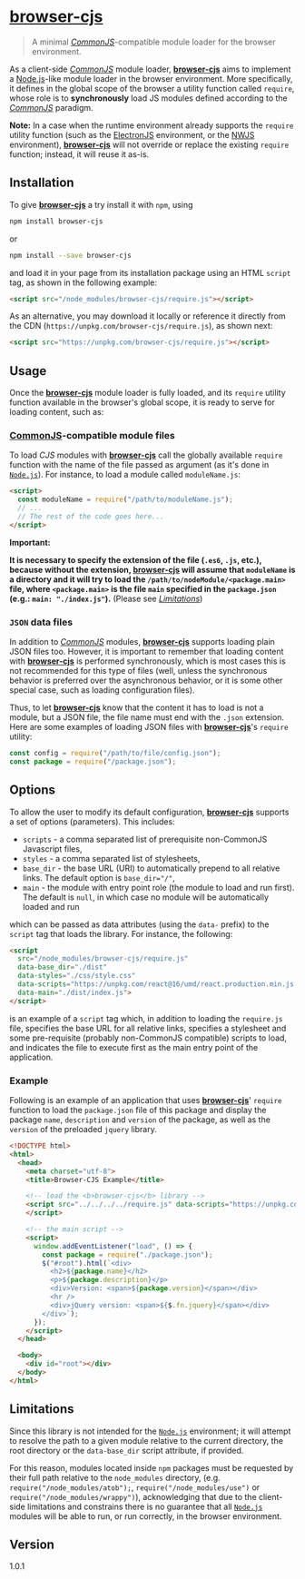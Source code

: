 # [browser-cjs](#browser-cjs)

> A minimal [*CommonJS*](http://eng.wealthfront.com/2015/06/16/an-introduction-to-commonjs/)-compatible module loader for the browser environment.

As a client-side [*CommonJS*](http://eng.wealthfront.com/2015/06/16/an-introduction-to-commonjs/) module loader, **[browser-cjs](#browser-cjs)** aims to implement a [Node.js](https://nodejs.org/)-like module loader in the browser environment. More specifically, it defines in the global scope of the browser a utility function called `require`, whose role is to **synchronously** load JS modules defined according to the [*CommonJS*](http://eng.wealthfront.com/2015/06/16/an-introduction-to-commonjs/) paradigm.

**Note:**
In a case when the runtime environment already supports the `require` utility function (such as the [ElectronJS](https://electronjs.org) environment, or the [NWJS](https://nwjs.io/) environment), **[browser-cjs](#browser-cjs)** will not override or replace the existing `require` function; instead, it will reuse it as-is.

## Installation

To give **[browser-cjs](#browser-cjs)** a try install it with `npm`, using

```sh
npm install browser-cjs
```

or

```sh
npm install --save browser-cjs
```

and load it in your page from its installation package using an HTML `script` tag, as shown in the following example:

```html
<script src="/node_modules/browser-cjs/require.js"></script>
```

As an alternative, you may download it locally or reference it directly from the CDN (`https://unpkg.com/browser-cjs/require.js`), as shown next:

```html
<script src="https://unpkg.com/browser-cjs/require.js"></script>
```




## Usage

Once the **[browser-cjs](#browser-cjs)** module loader is fully loaded, and its `require` utility function available in the browser's global scope, it is ready to serve for loading content, such as:

### [CommonJS](http://eng.wealthfront.com/2015/06/16/an-introduction-to-commonjs/)-compatible module files

To load *CJS* modules with **[browser-cjs](#browser-cjs)** call the globally available `require` function with the name of the file passed as argument (as it's done in [`Node.js`](https://nodejs.org/)). For instance, to load a module called `moduleName.js`:

```html
<script>
  const moduleName = require("/path/to/moduleName.js");
  // ...
  // The rest of the code goes here...
</script>
```

**Important:**

**It is necessary to specify the extension of the file (`.es6`, `.js`, etc.), because without the extension, **[browser-cjs](#browser-cjs)** will assume that `moduleName` is a directory and it will try to load the `/path/to/nodeModule/<package.main>` file, where `<package.main>` is the file `main` specified in the `package.json` (e.g.: `main: "./index.js"`).** (Please see *[Limitations](#limitations)*)

### `JSON` data files

In addition to [*CommonJS*](http://eng.wealthfront.com/2015/06/16/an-introduction-to-commonjs/) modules, **[browser-cjs](#browser-cjs)** supports loading plain JSON files too. However, it is important to remember that loading content with **[browser-cjs](#browser-cjs)** is performed synchronously, which is most cases this is not recommended for this type of files (well, unless the synchronous behavior is preferred over the asynchronous behavior, or it is some other special case, such as loading configuration files).

Thus, to let **[browser-cjs](#browser-cjs)** know that the content it has to load is not a module, but a JSON file, the file name must end with the `.json` extension. Here are some examples of loading JSON files with **[browser-cjs](#browser-cjs)**'s `require` utility:

```js
const config = require("/path/to/file/config.json");
const package = require("/package.json");
```

## Options

To allow the user to modify its default configuration, **[browser-cjs](#browser-cjs)** supports a set of options (parameters). This includes:

* `scripts` - a comma separated list of prerequisite non-CommonJS Javascript files,
* `styles` - a comma separated list of stylesheets,
* `base_dir` - the base URL (URI) to automatically prepend to all relative links. The default option is `base_dir="/"`,
* `main` - the module with entry point role (the module to load and run first). The default is `null`, in which case no module will be automatically loaded and run

which can be passed as data attributes (using the `data-` prefix) to the `script` tag that loads the library. For instance, the following:

```html
<script
  src="/node_modules/browser-cjs/require.js"
  data-base_dir="./dist"
  data-styles="./css/style.css"
  data-scripts="https://unpkg.com/react@16/umd/react.production.min.js, https://unpkg.com/react-dom@16/umd/react-dom.production.min.js, https://unpkg.com/prop-types@15.6/prop-types.min.js"
  data-main="./dist/index.js">
</script>
```

is an example of a `script` tag which, in addition to loading the `require.js` file, specifies the base URL for all relative links, specifies a stylesheet and some pre-requisite (probably non-CommonJS compatible) scripts to load, and indicates the file to execute first as the main entry point of the application.

### Example

Following is an example of an application that uses **[browser-cjs](#browser-cjs)**' `require` function to load the `package.json` file of this package and display the package `name`, `description` and `version` of the package, as well as the `version` of the preloaded `jquery` library.

```html
<!DOCTYPE html>
<html>
  <head>
    <meta charset="utf-8">
    <title>Browser-CJS Example</title>

    <!-- load the <b>browser-cjs</b> library -->
    <script src="../../../../require.js" data-scripts="https://unpkg.com/jquery@3.3.1/dist/jquery.js">
    </script>

    <!-- the main script -->
    <script>
      window.addEventListener("load", () => {
        const package = require("./package.json");
        $("#root").html(`<div>
          <h2>${package.name}</h2>
          <p>${package.description}</p>
          <div>Version: <span>${package.version}</span></div>
          <hr />
          <div>jQuery version: <span>${$.fn.jquery}</span></div>
        </div>`);
      });
    </script>
  </head>

  <body>
    <div id="root"></div>
  </body>
</html>
```

## Limitations

Since this library is not intended for the [`Node.js`](https://nodejs.org/) environment; it will attempt to resolve the path to a given module relative to the current directory, the root directory or the `data-base_dir` script attribute, if provided.

For this reason, modules located inside `npm` packages must be requested by their full path relative to the `node_modules` directory, (e.g. `require("/node_modules/atob");`, `require("/node_modules/use")` or `require("/node_modules/wrappy")`), acknowledging that due to the client-side limitations and constrains there is no guarantee that all [`Node.js`](https://nodejs.org/) modules will be able to run, or run correctly, in the browser environment.

## Version

1.0.1
